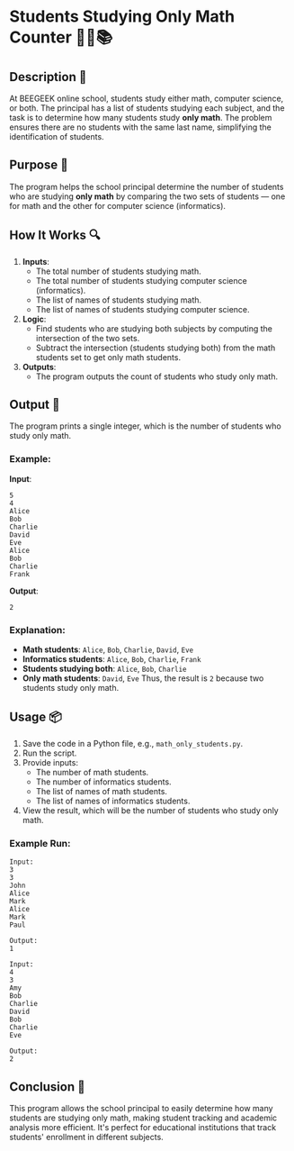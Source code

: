 # Students Studying Only Math Counter 🧑‍🎓📚

## Description 📝

At BEEGEEK online school, students study either math, computer science, or both. The principal has a list of students studying each subject, and the task is to determine how many students study **only math**. The problem ensures there are no students with the same last name, simplifying the identification of students.

## Purpose 🎯

The program helps the school principal determine the number of students who are studying **only math** by comparing the two sets of students — one for math and the other for computer science (informatics).

## How It Works 🔍

1. **Inputs**:
    - The total number of students studying math.
    - The total number of students studying computer science (informatics).
    - The list of names of students studying math.
    - The list of names of students studying computer science.
2. **Logic**:
    - Find students who are studying both subjects by computing the intersection of the two sets.
    - Subtract the intersection (students studying both) from the math students set to get only math students.
3. **Outputs**:
    - The program outputs the count of students who study only math.

## Output 📜

The program prints a single integer, which is the number of students who study only math.

### Example:

**Input**:

```
5
4
Alice
Bob
Charlie
David
Eve
Alice
Bob
Charlie
Frank
```

**Output**:

```
2
```

### Explanation:

-   **Math students**: `Alice`, `Bob`, `Charlie`, `David`, `Eve`
-   **Informatics students**: `Alice`, `Bob`, `Charlie`, `Frank`
-   **Students studying both**: `Alice`, `Bob`, `Charlie`
-   **Only math students**: `David`, `Eve`
    Thus, the result is `2` because two students study only math.

## Usage 📦

1. Save the code in a Python file, e.g., `math_only_students.py`.
2. Run the script.
3. Provide inputs:
    - The number of math students.
    - The number of informatics students.
    - The list of names of math students.
    - The list of names of informatics students.
4. View the result, which will be the number of students who study only math.

### Example Run:

```plaintext
Input:
3
3
John
Alice
Mark
Alice
Mark
Paul

Output:
1
```

```plaintext
Input:
4
3
Amy
Bob
Charlie
David
Bob
Charlie
Eve

Output:
2
```

## Conclusion 🚀

This program allows the school principal to easily determine how many students are studying only math, making student tracking and academic analysis more efficient. It's perfect for educational institutions that track students' enrollment in different subjects.
